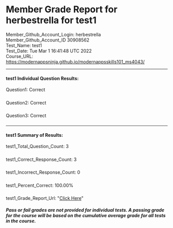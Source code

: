 # Member Grade Report for herbestrella for test1  
   
Member_Github_Account_Login: herbestrella  
Member_Github_Account_ID 30908562  
Test_Name: test1  
Test_Date: Tue Mar  1 16:41:48 UTC 2022  
Course_URL: https://modernappsninja.github.io/modernappsskills101_ms4043/  
   
---  
#### test1 Individual Question Results:  
Question1: Correct  
#####  
Question2: Correct  
#####  
Question3: Correct  
#####  
---  
#### test1 Summary of Results:  
test1_Total_Question_Count: 3  
#####  
test1_Correct_Response_Count: 3  
#####  
test1_Incorrect_Response_Count: 0  
#####  
test1_Percent_Correct: 100.00%  
#####  
test1_Grade_Report_Url: "[Click Here](https://github.com/modernappsninjas/herbestrella/blob/main/static/userdata/courses/modernappsskills101_ms4043/grade_report.pr354.test1.md)"
##### Pass or fail grades are not provided for individual tests. A passing grade for the course will be based on the cumulative average grade for all tests in the course.  
